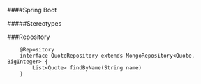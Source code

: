 ####Spring Boot

#####Stereotypes

###Repository

```
	@Repository
	interface QuoteRepository extends MongoRepository<Quote, BigInteger> {
	    List<Quote> findByName(String name)
	}

```
